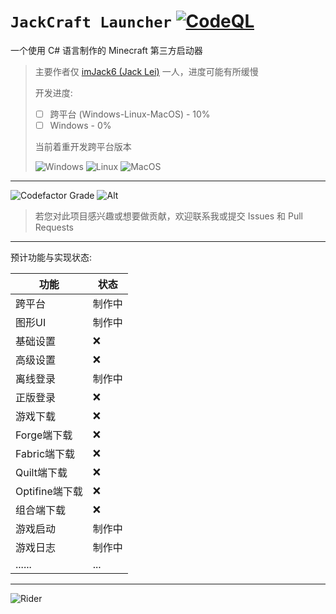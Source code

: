 # `JackCraft Launcher` [![CodeQL](https://github.com/imJack6/JackCraftLauncher/actions/workflows/codeql.yml/badge.svg)](https://github.com/imJack6/JackCraftLauncher/actions/workflows/codeql.yml)
一个使用 C# 语言制作的 Minecraft 第三方启动器

> 主要作者仅 [imJack6 (Jack Lei)](https://github.com/imJack6) 一人，进度可能有所缓慢
> 
> 开发进度:
> - [ ] 跨平台 (Windows-Linux-MacOS) - 10%
> - [ ] Windows - 0%
>
> 当前着重开发跨平台版本
> 
> ![Windows](https://img.shields.io/badge/Windows-0078D6?style=for-the-badge&logo=windows&logoColor=white)
> ![Linux](https://img.shields.io/badge/Linux-FCC624?style=for-the-badge&logo=linux&logoColor=black)
> ![MacOS](https://img.shields.io/badge/mac%20os-000000?style=for-the-badge&logo=apple&logoColor=white)

---------------------

![Codefactor Grade](https://img.shields.io/codefactor/grade/github/imJack6/JackCraftLauncher?logo=codefactor&style=for-the-badge)
![Alt](https://repobeats.axiom.co/api/embed/993d2a1760013210fdb331dd9aff324a6b2ed82f.svg)

> 若您对此项目感兴趣或想要做贡献，欢迎联系我或提交 Issues 和 Pull Requests

---------------------

预计功能与实现状态:

| 功能			| 状态	|
| ------------ | -----	|
| 跨平台		| 制作中 |
| 图形UI		| 制作中 |
| 基础设置		| ❌	|
| 高级设置		| ❌	|
| 离线登录		| 制作中	|
| 正版登录		| ❌	|
| 游戏下载		| ❌ |
| Forge端下载	| ❌	|
| Fabric端下载	| ❌	|
| Quilt端下载	| ❌	|
| Optifine端下载| ❌	|
| 组合端下载	    | ❌	|
| 游戏启动		| 制作中	|
| 游戏日志		| 制作中	|
| ......		| ...	|

---------------------

![Rider](https://img.shields.io/badge/%E4%BD%BF%E7%94%A8_Rider-000000.svg?style=for-the-badge&logo=rider&logoColor=white)